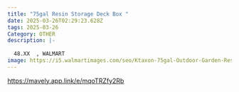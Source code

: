 ```yaml
---
title: "75gal Resin Storage Deck Box "
date: 2025-03-26T02:29:23.628Z
tags: 2025-03-26
Category: OTHER
description: |-
  
  48.XX  , WALMART
image: https://i5.walmartimages.com/seo/Ktaxon-75gal-Outdoor-Garden-Resin-Storage-Deck-Box-Tools-Black_a44ae66a-9910-4007-af5a-456e1a701989.2469358a8476caf506199c05db734cec.jpeg?odnHeight=2000&odnWidth=2000&odnBg=FFFFFF
---
```

https://mavely.app.link/e/mqoTRZfy2Rb